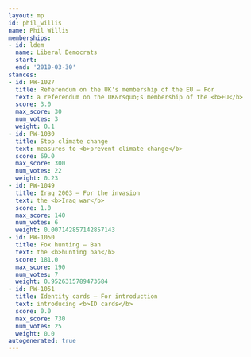 ```yaml
---
layout: mp
id: phil_willis
name: Phil Willis
memberships:
- id: ldem
  name: Liberal Democrats
  start: 
  end: '2010-03-30'
stances:
- id: PW-1027
  title: Referendum on the UK's membership of the EU — For
  text: a referendum on the UK&rsquo;s membership of the <b>EU</b>
  score: 3.0
  max_score: 30
  num_votes: 3
  weight: 0.1
- id: PW-1030
  title: Stop climate change
  text: measures to <b>prevent climate change</b>
  score: 69.0
  max_score: 300
  num_votes: 22
  weight: 0.23
- id: PW-1049
  title: Iraq 2003 — For the invasion
  text: the <b>Iraq war</b>
  score: 1.0
  max_score: 140
  num_votes: 6
  weight: 0.007142857142857143
- id: PW-1050
  title: Fox hunting — Ban
  text: the <b>hunting ban</b>
  score: 181.0
  max_score: 190
  num_votes: 7
  weight: 0.9526315789473684
- id: PW-1051
  title: Identity cards — For introduction
  text: introducing <b>ID cards</b>
  score: 0.0
  max_score: 730
  num_votes: 25
  weight: 0.0
autogenerated: true
---
```

